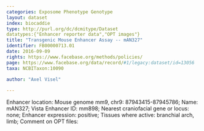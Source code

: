 ```yaml
---
categories: Exposome Phenotype Genotype
layout: dataset  
index: biocaddie  
type: http://purl.org/dc/dcmitype/Dataset  
datatypes:{"Enhancer reporter data","OPT images"}  
title: "Transgenic Mouse Enhancer Assay -- mAN327"  
identifier: FB00000713.01  
date: 2016-09-09  
rights: https://www.facebase.org/methods/policies/  
page: https://www.facebase.org/data/record/#1/legacy:dataset/id=13056  
taxa: NCBITaxon:10090  
  
author: "Axel Visel"  

---
```

 Enhancer location: Mouse genome mm9, chr9: 87943415-87945786; Name: mAN327; Vista Enhancer ID: mm898; Nearest craniofacial gene or locus: none; Enhancer expression: positive; Tissues where active: branchial arch, limb; Comment on OPT files: 
